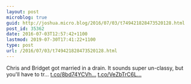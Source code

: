 ```yaml
---
layout: post
microblog: true
guid: http://joshua.micro.blog/2016/07/03/t749421828473520128.html
post_id: 35362
date: 2016-07-03T12:57:42+1100
lastmod: 2019-07-30T17:41:22+1100
type: post
url: /2016/07/03/t749421828473520128.html
---
```

Chris and Bridget got married in a drain. It sounds super un-classy, but you'll have to tr… [t.co/8bd74YCVh...](https://t.co/8bd74YCVhf) [t.co/VeZbTrC6L...](https://t.co/VeZbTrC6Lb)

